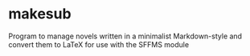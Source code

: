 makesub
=======

Program to manage novels written in a minimalist Markdown-style and convert them to LaTeX for use with the SFFMS module
